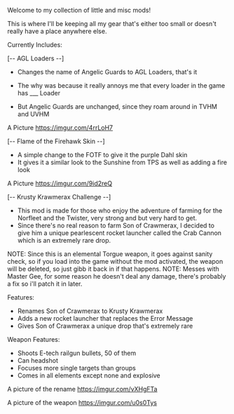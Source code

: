 Welcome to my collection of little and misc mods!

This is where I'll be keeping all my gear that's either too small or doesn't really have a place anywhere else.

Currently Includes:

[-- AGL Loaders --]

- Changes the name of Angelic Guards to AGL Loaders, that's it

- The why was because it really annoys me that every loader in the game has ___ Loader
- But Angelic Guards are unchanged, since they roam around in TVHM and UVHM

A Picture
https://imgur.com/4rrLoH7

[-- Flame of the Firehawk Skin --]

- A simple change to the FOTF to give it the purple Dahl skin
- It gives it a similar look to the Sunshine from TPS as well as adding a fire look

A Picture 
https://imgur.com/9id2reQ

[-- Krusty Krawmerax Challenge --]

- This mod is made for those who enjoy the adventure of farming for the Norfleet and the Twister, very strong and but very hard to get.
- Since there's no real reason to farm Son of Crawmerax, I decided to give him a unique pearlescent rocket launcher called the Crab Cannon which is an   extremely rare drop.

NOTE: Since this is an elemental Torgue weapon, it goes against sanity check, so if you load into the game without the mod activated, the weapon will be deleted, so just gibb it back in if that happens.
NOTE: Messes with Master Gee, for some reason he doesn't deal any damage, there's probably a fix so i'll patch it in later.

Features:
- Renames Son of Crawmerax to Krusty Krawmerax
- Adds a new rocket launcher that replaces the Error Message
- Gives Son of Crawmerax a unique drop that's extremely rare

Weapon Features:
- Shoots E-tech railgun bullets, 50 of them
- Can headshot
- Focuses more single targets than groups
- Comes in all elements except none and explosive

A picture of the rename
https://imgur.com/vXHgFTa

A picture of the weapon 
https://imgur.com/u0s0Tys
